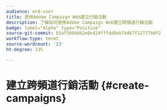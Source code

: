 ```yaml
---
audience: end-user
title: 使用Adobe Campaign Web建立行銷活動
description: 了解如何使用Adobe Campaign Web建立跨頻道行銷活動
badge: label="Alpha" type="Positive"
source-git-commit: b5af5099d62e0e424fffdd8eb74d67f12777b0f2
workflow-type: tm+mt
source-wordcount: '23'
ht-degree: 13%

---
```


# 建立跨頻道行銷活動 {#create-campaigns}


